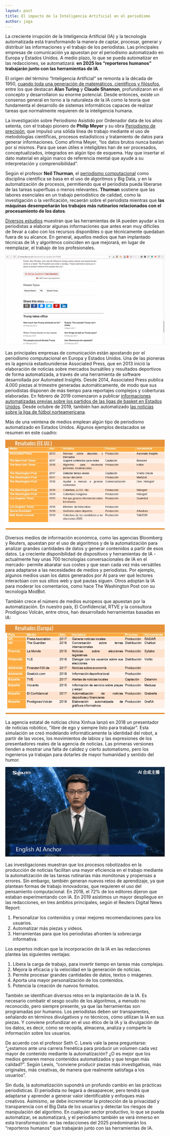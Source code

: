```yaml
---
layout: post
title: El impacto de la Inteligencia Artificial en el periodismo
author: jaga
---
```

La creciente irrupción de la Inteligencia Artificial (IA) y la tecnología automatizada está transformando la manera de captar, procesar, generar y distribuir las informaciones y el trabajo de los periodistas. Las principales empresas de comunicación ya apuestan por el periodismo automatizado en Europa y Estados Unidos. A medio plazo, lo que se pueda automatizar en las redacciones, se automatizará: **en 2025 los “reporteros humanos” trabajarán junto con las herramientas de IA**.

El origen del término “Inteligencia Artificial” se remonta a la década de 1950, [cuando toda una generación de matemáticos, científicos y filósofos](http://sitn.hms.harvard.edu/flash/2017/history-artificial-intelligence/), entre los que destacan **Alan Turing** y **Claude Shannon**, profundizaron en el concepto y desarrollaron su enorme potencial. Desde entonces, existe un consenso general en torno a la naturaleza de la IA como la teoría que fundamenta el desarrollo de sistemas informáticos capaces de realizar tareas que normalmente requieren de la inteligencia humana.

La investigación sobre Periodismo Asistido por Ordenador data de los años setenta, con el trabajo pionero de **Philip Meyer** y su obra [Periodismo de precisión](https://www.amazon.es/Precision-Journalism-4th-Reporters-Introduction/dp/0742510883), que impulsó una sólida línea de trabajo mediante el uso de metodologías científicas, procesos estadísticos y tratamiento de datos para generar informaciones. Como afirma Meyer, “los datos brutos nunca bastan por sí mismos. Para que sean útiles e inteligibles han de ser procesados, conceptualizados, integrados en algún tipo de esquema. Hay que insertar el dato material en algún marco de referencia mental que ayude a su interpretación y comprensibilidad”.

Según el profesor **Neil Thurman**, el [periodismo computacional](https://www.taylorfrancis.com/books/e/9781315167497) como disciplina científica se basa en el uso de algoritmos y Big Data, y en la automatización de procesos, permitiendo que el periodista pueda liberarse de las tareas superfluas o menos relevantes. **Thurman** sostiene que las labores esenciales en un trabajo periodístico de calidad, como la investigación o la verificación, recaerán sobre el periodista mientras que **las máquinas desempeñarán los trabajos más rutinarios relacionados con el procesamiento de los datos**. 

[Diversos estudios](https://www.tandfonline.com/doi/abs/10.1080/21670811.2015.1096748) muestran que las herramientas de IA pueden ayudar a los periodistas a elaborar algunas informaciones que antes eran muy difíciles de llevar a cabo con los recursos disponibles o que técnicamente quedaban fuera de su alcance. En general, aquellos medios que han implantado técnicas de IA y algoritmos coinciden en que mejorará, en lugar de reemplazar, el trabajo de los profesionales. 

![](/images/shots/gif-bbc-chat-bot.gif "Chatbot de la BBC, creado en 2017, para mantener conversaciones sobre informaciones políticas.")

Las principales empresas de comunicación están apostando por el periodismo computacional en Europa y Estados Unidos. Una de las pioneras es la agencia estadounidense Associated Press, que en 2013 inició la elaboración de noticias sobre mercados bursátiles y resultados deportivos de forma automatizada, a través de una herramienta de software desarrollada por Automated Insights. Desde 2014, Associated Press publica 4.000 piezas al trimestre generadas automáticamente, de modo que sus periodistas disponen de más tiempo para reportajes complejos y coberturas elaboradas. En febrero de 2019 comenzaron a publicar [informaciones automatizadas previas sobre los partidos de las ligas de basket en Estados Unidos](https://automatedinsights.com/blog/the-ap-and-automated-insights-expand-partnership-with-college-basketball-previews/). Desde octubre de 2019, también han automatizado [las noticias sobre la liga de fútbol norteamericana](https://www.ap.org/press-releases/2019/ap-to-grow-major-league-soccer-coverage-with-automated-stories).  

Más de una veintena de medios emplean algún tipo de periodismo automatizado en Estados Unidos. Algunos ejemplos destacados se resumen en este cuadro:

![](/images/shots/uso-ia-en-eeuu.jpg)

Diversos medios de información económica, como las agencias Bloomberg y Reuters, apuestan por el uso de algoritmos y de la automatización para analizar grandes cantidades de datos y generar contenidos a partir de esos datos. La creciente disponibilidad de dispositivos y herramientas de IA -actualmente hay unas 700 tecnologías conversacionales de IA en el mercado- permite abaratar sus costes y que sean cada vez más versátiles para adaptarse a las necesidades de medios y periodistas. Por ejemplo, algunos medios usan los datos generados por AI para ver qué lectores interactúan con sus sitios web y qué pautas siguen. Otros adoptan la IA para moderar los comentarios, como hace The Washington Post con su tecnología ModBot.

También crece el número de medios europeos que apuestan por la automatización. En nuestro país, El Confidencial, RTVE y la consultora Prodigioso Volcán, entre otros, han desarrollado herramientas basadas en IA:

![](/images/shots/uso-ia-europa.jpg)

La agencia estatal de noticias china Xinhua lanzó en 2018 un presentador de noticias robótico, "libre de ego y siempre listo para trabajar". Esta simulación se creó modelando informáticamente la identidad del robot, a partir de las voces, los movimientos de labios y las expresiones de los presentadores reales de la agencia de noticias. Las primeras versiones tienden a mostrar una falta de calidez y cierto automatismo, pero los ingenieros ya trabajan para dotarles de mayor humanidad y sentido del humor.

![](/images/shots/gif-presentador-chino.gif "Presentador virtual de la agencia estatal de noticias china Xinhua.")

Las investigaciones muestran que los procesos robotizados en la producción de noticias facilitan una mayor eficiencia en el trabajo mediante la automatización de las tareas rutinarias más monótonas y propensas a errores. Sin embargo, también generan nuevos retos de aprendizaje, ya que plantean formas de trabajo innovadoras, que requieren el uso del pensamiento computacional. En 2018, el 72% de los editores dijeron que estaban experimentando con IA. En 2019 asistimos un mayor despliegue en las redacciones, en tres ámbitos principales, según el Reuters Digital News Report:

1. Personalizar los contenidos y crear mejores recomendaciones para los usuarios.
2. Automatizar más piezas y videos.
3. Herramientas para que los periodistas afronten la sobrecarga informativa.

Los expertos indican que la incorporación de la IA en las redacciones plantea las siguientes ventajas:

1. Libera la carga de trabajo, para invertir tiempo en tareas más complejas.
2. Mejora la eficacia y la velocidad en la generación de noticias.
3. Permite procesar grandes cantidades de datos, textos o imágenes.
4. Aporta una mayor personalización de los contenidos.
5. Potencia la creación de nuevos formatos.

También se identifican diversos retos en la implantación de la IA. Es necesario combatir el sesgo oculto de los algoritmos, a menudo no reconocido, pero siempre presente, ya que las herramientas son programadas por humanos. Los periodistas deben ser transparentes, señalando en términos divulgativos y no técnicos, cómo utilizan la IA en sus piezas. Y conviene profundizar en el uso ético de la IA y la divulgación de los datos, es decir, cómo se recopila, almacena, analiza y comparte la información sobre los usuarios.

De acuerdo con el profesor Seth C. Lewis vale la pena preguntarse: “¿estamos ante una carrera frenética para producir un volumen cada vez mayor de contenido mediante la automatización? ¿O es mejor que los medios generen menos contenidos automatizados y que tengan más calidad?”. Según Lewis, “conviene producir piezas más investigativas, más originales, más creativas, de manera que realmente satisfaga a los usuarios”.

Sin duda, la automatización supondrá un profundo cambio en las prácticas periodísticas. El periodista no llegará a desaparecer, pero tendrá que adaptarse y aprender a generar valor identificable y enfoques más creativos. Asimismo, se debe incrementar la protección de la privacidad y transparencia con el Big Data de los usuarios y detectar los riesgos de manipulación del algoritmo. En cualquier sector productivo, lo que se pueda automatizar, se automatizará, y el periodismo también se verá inmerso en esta transformación: en las redacciones del 2025 predominarán los “reporteros humanos” que trabajarán junto con las herramientas de IA.
